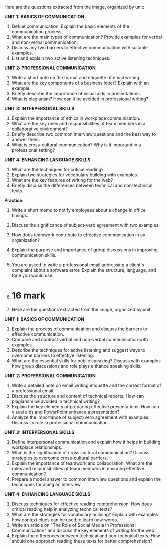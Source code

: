 Here are the questions extracted from the image, organized by unit:

**UNIT 1: BASICS OF COMMUNICATION**

1.  Define communication. Explain the basic elements of the communication process.
2.  What are the main types of communication? Provide examples for verbal and non-verbal communication.
3.  Discuss any two barriers to effective communication with suitable examples.
4.  List and explain two active listening techniques.

**UNIT 2: PROFESSIONAL COMMUNICATION**

1.  Write a short note on the format and etiquette of email writing.
2.  What are the key components of a business letter? Explain with an example.
3.  Briefly describe the importance of visual aids in presentations.
4.  What is plagiarism? How can it be avoided in professional writing?

**UNIT 3: INTERPERSONAL SKILLS**

1.  Explain the importance of ethics in workplace communication.
2.  What are the key roles and responsibilities of team members in a collaborative environment?
3.  Briefly describe two common interview questions and the best way to answer them.
4.  What is cross-cultural communication? Why is it important in a professional setting?

**UNIT 4: ENHANCING LANGUAGE SKILLS**

1.  What are the techniques for critical reading?
2.  Explain two strategies for vocabulary building with examples.
3.  What are the key features of writing for the web?
4.  Briefly discuss the differences between technical and non-technical texts.

**Practice:**

1.  Write a short memo to notify employees about a change in office timings.
2.  Discuss the significance of subject-verb agreement with two examples.
3.  How does teamwork contribute to effective communication in an organization?
4.  Explain the purpose and importance of group discussions in improving communication skills.
5.  You are asked to write a professional email addressing a client's complaint about a software error. Explain the structure, language, and tone you would use.

6.  # 16 mark

7.  Here are the questions extracted from the image, organized by unit:

**UNIT 1: BASICS OF COMMUNICATION**

1.  Explain the process of communication and discuss the barriers to effective communication.
2.  Compare and contrast verbal and non-verbal communication with examples.
3.  Describe the techniques for active listening and suggest ways to overcome barriers to effective listening.
4.  What are the essential skills for public speaking? Discuss with examples how group discussions and role plays enhance speaking skills.

**UNIT 2: PROFESSIONAL COMMUNICATION**

1.  Write a detailed note on email writing etiquette and the correct format of a professional email.
2.  Discuss the structure and content of technical reports. How can plagiarism be avoided in technical writing?
3.  Explain the key elements of preparing effective presentations. How can visual aids and PowerPoint enhance a presentation?
4.  Analyze the importance of subject-verb agreement with examples. Discuss its role in professional communication.

**UNIT 3: INTERPERSONAL SKILLS**

1.  Define interpersonal communication and explain how it helps in building workplace relationships.
2.  What is the significance of cross-cultural communication? Discuss strategies to overcome cross-cultural barriers.
3.  Explain the importance of teamwork and collaboration. What are the roles and responsibilities of team members in ensuring effective communication?
4.  Prepare a model answer to common interview questions and explain the techniques for acing an interview.

**UNIT 4: ENHANCING LANGUAGE SKILLS**

1.  Discuss techniques for effective reading comprehension. How does critical reading help in analyzing technical texts?
2.  What are the strategies for vocabulary building? Explain with examples how context clues can be used to learn new words.
3.  Write an article on "The Role of Social Media in Professional Communication" and discuss the key elements of writing for the web.
4.  Explain the differences between technical and non-technical texts. How should one approach reading these texts for better comprehension?

